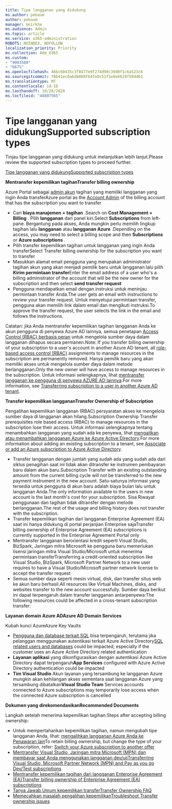```yaml
---
title: Tipe langganan yang didukung
ms.author: pebaum
author: pebaum
manager: mnirkhe
ms.audience: Admin
ms.topic: article
ms.service: o365-administration
ROBOTS: NOINDEX, NOFOLLOW
localization_priority: Priority
ms.collection: Adm_O365
ms.custom:
- "9003560"
- "6675"
ms.openlocfilehash: 46bc60435c3f8477e9f274d90c39d0f1c6a523c6
ms.sourcegitcommit: f8b41ecda6db0b8f64fe0c51f1e8e6619f504d61
ms.translationtype: MT
ms.contentlocale: id-ID
ms.lasthandoff: 10/28/2020
ms.locfileid: "48807565"
---
```

# <a name="supported-subscription-types"></a><span data-ttu-id="bfb0b-102">Tipe langganan yang didukung</span><span class="sxs-lookup"><span data-stu-id="bfb0b-102">Supported subscription types</span></span>

<span data-ttu-id="bfb0b-103">Tinjau tipe langganan yang didukung untuk melanjutkan lebih lanjut.</span><span class="sxs-lookup"><span data-stu-id="bfb0b-103">Please review the supported subscription types to proceed further.</span></span>

[<span data-ttu-id="bfb0b-104">Tipe langganan yang didukung</span><span class="sxs-lookup"><span data-stu-id="bfb0b-104">Supported subscription types</span></span>](https://docs.microsoft.com/azure/billing/billing-subscription-transfer?WT.mc_id=Portal-Microsoft_Azure_Support#supported-subscription-types)

<span data-ttu-id="bfb0b-105">**Mentransfer kepemilikan tagihan**</span><span class="sxs-lookup"><span data-stu-id="bfb0b-105">**Transfer billing ownership**</span></span>

<span data-ttu-id="bfb0b-106">Azure Portal sebagai [admin akun](https://ms.portal.azure.com/) tagihan yang memiliki langganan yang ingin Anda transfer</span><span class="sxs-lookup"><span data-stu-id="bfb0b-106">Azure portal as the [Account Admin](https://ms.portal.azure.com/) of the billing account that has the subscription you want to transfer</span></span>

- <span data-ttu-id="bfb0b-107">Cari **biaya manajemen + tagihan** .</span><span class="sxs-lookup"><span data-stu-id="bfb0b-107">Search on **Cost Management + Billing** .</span></span> <span data-ttu-id="bfb0b-108">Pilih **langganan** dari panel kiri.</span><span class="sxs-lookup"><span data-stu-id="bfb0b-108">Select **Subscriptions** from left-pane.</span></span> <span data-ttu-id="bfb0b-109">Bergantung pada akses, Anda mungkin perlu memilih lingkup tagihan lalu **langganan** atau **langganan Azure** .</span><span class="sxs-lookup"><span data-stu-id="bfb0b-109">Depending on the access, you may need to select a billing scope and then **Subscriptions** or **Azure subscriptions** .</span></span>
- <span data-ttu-id="bfb0b-110">Pilih transfer kepemilikan tagihan untuk langganan yang ingin Anda transfer</span><span class="sxs-lookup"><span data-stu-id="bfb0b-110">Select Transfer billing ownership for the subscription you want to transfer</span></span>
- <span data-ttu-id="bfb0b-111">Masukkan alamat email pengguna yang merupakan administrator tagihan akun yang akan menjadi pemilik baru untuk langganan lalu pilih **Kirim permintaan transfer**</span><span class="sxs-lookup"><span data-stu-id="bfb0b-111">Enter the email address of a user who's a billing administrator of the account that will be the new owner for the subscription and then select **send transfer request**</span></span>
- <span data-ttu-id="bfb0b-112">Pengguna mendapatkan email dengan instruksi untuk meninjau permintaan transfer Anda.</span><span class="sxs-lookup"><span data-stu-id="bfb0b-112">The user gets an email with instructions to review your transfer request.</span></span> <span data-ttu-id="bfb0b-113">Untuk menyetujui permintaan transfer, pengguna akan memilih link dalam email dan mengikuti instruksi.</span><span class="sxs-lookup"><span data-stu-id="bfb0b-113">To approve the transfer request, the user selects the link in the email and follows the instructions.</span></span>

<span data-ttu-id="bfb0b-114">Catatan: jika Anda mentransfer kepemilikan tagihan langganan Anda ke akun pengguna di penyewa Azure AD lainnya, semua penetapan [Access Control (RBAC) berbasis peran](https://docs.microsoft.com/azure/role-based-access-control/overview?WT.mc_id=Portal-Microsoft_Azure_Support) untuk mengelola sumber daya dalam langganan dihapus secara permanen.</span><span class="sxs-lookup"><span data-stu-id="bfb0b-114">Note: If you transfer billing ownership of your subscription to a user's account in another Azure AD tenant, all [role-based access control (RBAC)](https://docs.microsoft.com/azure/role-based-access-control/overview?WT.mc_id=Portal-Microsoft_Azure_Support) assignments to manage resources in the subscription are permanently removed.</span></span> <span data-ttu-id="bfb0b-115">Hanya pemilik baru yang akan memiliki akses untuk mengelola sumber daya dalam metode berlangganan.</span><span class="sxs-lookup"><span data-stu-id="bfb0b-115">Only the new owner will have access to manage resources in the subscription.</span></span> <span data-ttu-id="bfb0b-116">Untuk informasi selengkapnya, lihat [mentransfer langganan ke pengguna di penyewa AZURE AD lainnya](https://docs.microsoft.com/azure/active-directory/managed-identities-azure-resources/known-issues?WT.mc_id=Portal-Microsoft_Azure_Support).</span><span class="sxs-lookup"><span data-stu-id="bfb0b-116">For more information, see [Transferring subscription to a user in another Azure AD tenant](https://docs.microsoft.com/azure/active-directory/managed-identities-azure-resources/known-issues?WT.mc_id=Portal-Microsoft_Azure_Support).</span></span>

<span data-ttu-id="bfb0b-117">**Transfer kepemilikan langganan**</span><span class="sxs-lookup"><span data-stu-id="bfb0b-117">**Transfer Ownership of Subscription**</span></span>

<span data-ttu-id="bfb0b-118">Pengalihan kepemilikan langganan (RBAC) persyaratan akses ke mengelola sumber daya di langganan akan hilang.</span><span class="sxs-lookup"><span data-stu-id="bfb0b-118">Subscription Ownership Transfer prerequisites role based access (RBAC) to manage resources in the subscription lose their access.</span></span> <span data-ttu-id="bfb0b-119">Untuk informasi selengkapnya tentang menambahkan langganan yang sudah ada ke penyewa, lihat [mengaitkan atau menambahkan langganan Azure ke Azure Active Directory](https://docs.microsoft.com/azure/active-directory/fundamentals/active-directory-how-subscriptions-associated-directory?WT.mc_id=Portal-Microsoft_Azure_Support).</span><span class="sxs-lookup"><span data-stu-id="bfb0b-119">For more information about adding an existing subscription to a tenant, see [Associate or add an Azure subscription to Azure Active Directory](https://docs.microsoft.com/azure/active-directory/fundamentals/active-directory-how-subscriptions-associated-directory?WT.mc_id=Portal-Microsoft_Azure_Support).</span></span>

- <span data-ttu-id="bfb0b-120">Transfer langganan dengan jumlah yang sudah ada yang sudah ada dari siklus penagihan saat ini tidak akan ditransfer ke instrumen pembayaran baru dalam akun baru.</span><span class="sxs-lookup"><span data-stu-id="bfb0b-120">Subscription Transfer with an existing outstanding amount from the current billing cycle will not be transferred to the new payment instrument in the new account.</span></span> <span data-ttu-id="bfb0b-121">Satu-satunya informasi yang tersedia untuk pengguna di akun baru adalah biaya bulan lalu untuk langganan Anda.</span><span class="sxs-lookup"><span data-stu-id="bfb0b-121">The only information available to the users in new account is the last month's cost for your subscription.</span></span> <span data-ttu-id="bfb0b-122">Sisa Riwayat penggunaan dan tagihan tidak ditransfer dengan metode berlangganan.</span><span class="sxs-lookup"><span data-stu-id="bfb0b-122">The rest of the usage and billing history does not transfer with the subscription.</span></span>
- <span data-ttu-id="bfb0b-123">Transfer kepemilikan tagihan dari langganan Enterprise Agreement (EA) saat ini hanya didukung di portal perjanjian Enterprise saja</span><span class="sxs-lookup"><span data-stu-id="bfb0b-123">Transfer billing ownership of Enterprise Agreement (EA) subscriptions is currently supported in the Enterprise Agreement Portal only</span></span>
- <span data-ttu-id="bfb0b-124">Mentransfer langganan berorientasi kredit seperti Visual Studio, BizSpark, Jaringan mitra Microsoft ke pengguna baru memerlukan lisensi jaringan mitra Visual Studio/Microsoft untuk menerima permintaan transfer</span><span class="sxs-lookup"><span data-stu-id="bfb0b-124">Transferring a credit-oriented subscription like Visual Studio, BizSpark, Microsoft Partner Network to a new user requires to have a Visual Studio/Microsoft partner network license to accept the transfer request</span></span>
- <span data-ttu-id="bfb0b-125">Semua sumber daya seperti mesin virtual, disk, dan transfer situs web ke akun baru berhasil.</span><span class="sxs-lookup"><span data-stu-id="bfb0b-125">All resources like Virtual Machines, disks, and websites transfer to the new account successfully.</span></span> <span data-ttu-id="bfb0b-126">Sumber daya berikut ini dapat terpengaruh dalam transfer langganan antarpenyewa:</span><span class="sxs-lookup"><span data-stu-id="bfb0b-126">The following resources could be affected in a cross-tenant subscription transfer:</span></span>

<span data-ttu-id="bfb0b-127">**Layanan domain Azure AD**</span><span class="sxs-lookup"><span data-stu-id="bfb0b-127">**Azure AD Domain Services**</span></span>

<span data-ttu-id="bfb0b-128">Kubah kunci Azure</span><span class="sxs-lookup"><span data-stu-id="bfb0b-128">Azure Key Vaults</span></span>

- <span data-ttu-id="bfb0b-129">[Pengguna dan database terkait SQL](https://docs.microsoft.com/azure/sql-database/sql-database-aad-authentication-configure?WT.mc_id=Portal-Microsoft_Azure_Support) bisa terpengaruh, terutama jika pelanggan menggunakan autentikasi terkait Azure Active Directory</span><span class="sxs-lookup"><span data-stu-id="bfb0b-129">[SQL related users and databases](https://docs.microsoft.com/azure/sql-database/sql-database-aad-authentication-configure?WT.mc_id=Portal-Microsoft_Azure_Support) could be impacted, especially if the customer uses an Azure Active Directory related authentication</span></span>
- <span data-ttu-id="bfb0b-130">**Layanan aplikasi** yang dikonfigurasikan dengan autentikasi Azure Active Directory dapat terpengaruh</span><span class="sxs-lookup"><span data-stu-id="bfb0b-130">**App Services** configured with Azure Active Directory authentication could be impacted</span></span>
- <span data-ttu-id="bfb0b-131">**Tim Visual Studio** Akun layanan yang tersambung ke langganan Azure mungkin akan kehilangan akses sementara saat langganan Azure yang tersambung dibatalkan</span><span class="sxs-lookup"><span data-stu-id="bfb0b-131">**Visual Studio Team** Services accounts connected to Azure subscriptions may temporarily lose access when the connected Azure subscription is cancelled</span></span>

<span data-ttu-id="bfb0b-132">**Dokumen yang direkomendasikan**</span><span class="sxs-lookup"><span data-stu-id="bfb0b-132">**Recommended Documents**</span></span>

<span data-ttu-id="bfb0b-133">Langkah setelah menerima kepemilikan tagihan:</span><span class="sxs-lookup"><span data-stu-id="bfb0b-133">Steps after accepting billing ownership:</span></span>

- <span data-ttu-id="bfb0b-134">Untuk mempertahankan kepemilikan tagihan, namun mengubah tipe langganan Anda, lihat: [mengalihkan langganan Azure Anda ke Penawaran lain](https://docs.microsoft.com/azure/billing/billing-how-to-switch-azure-offer?WT.mc_id=Portal-Microsoft_Azure_Support)</span><span class="sxs-lookup"><span data-stu-id="bfb0b-134">To retain billing ownership, but change the type of your subscription, refer: [Switch your Azure subscription to another offer](https://docs.microsoft.com/azure/billing/billing-how-to-switch-azure-offer?WT.mc_id=Portal-Microsoft_Azure_Support)</span></span>
- [<span data-ttu-id="bfb0b-135">Mentransfer Visual Studio, Jaringan mitra Microsoft (MPN) dan membayar saat Anda menggunakan langganan dev/uji</span><span class="sxs-lookup"><span data-stu-id="bfb0b-135">Transferring Visual Studio, Microsoft Partner Network (MPN) and Pay as you go Dev/Test subscriptions</span></span>](https://docs.microsoft.com/azure/billing/billing-subscription-transfer?WT.mc_id=Portal-Microsoft_Azure_Support#transferring-visual-studio-microsoft-partner-network-mpn-and-pay-as-you-go-devtest-subscriptions)
- [<span data-ttu-id="bfb0b-136">Mentransfer kepemilikan tagihan dari langganan Enterprise Agreement (EA)</span><span class="sxs-lookup"><span data-stu-id="bfb0b-136">Transfer billing ownership of Enterprise Agreement (EA) subscriptions</span></span>](https://docs.microsoft.com/azure/billing/billing-subscription-transfer?WT.mc_id=Portal-Microsoft_Azure_Support#transfer-billing-ownership-of-enterprise-agreement-ea-subscriptions)
- [<span data-ttu-id="bfb0b-137">Tanya Jawab Umum kepemilikan transfer</span><span class="sxs-lookup"><span data-stu-id="bfb0b-137">Transfer Ownership FAQ</span></span>](https://docs.microsoft.com/azure/billing/billing-subscription-transfer?WT.mc_id=Portal-Microsoft_Azure_Support#frequently-asked-questions-faq-for-senders)
- [<span data-ttu-id="bfb0b-138">Memecahkan masalah pengalihan kepemilikan</span><span class="sxs-lookup"><span data-stu-id="bfb0b-138">Troubleshoot Transfer ownership issues</span></span>](https://docs.microsoft.com/azure/billing/billing-subscription-transfer?WT.mc_id=Portal-Microsoft_Azure_Support#troubleshooting)